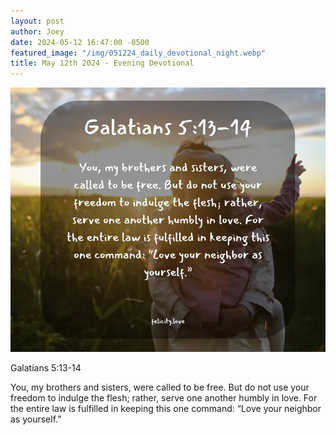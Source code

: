 ```yaml
---
layout: post
author: Joey
date: 2024-05-12 16:47:00 -0500
featured_image: "/img/051224_daily_devotional_night.webp"
title: May 12th 2024 - Evening Devotional
---
```


[![May 12th 2024 - Evening Devotional](/img/051224_daily_devotional_night.webp)](/img/051224_daily_devotional_night.webp)

Galatians 5:13-14

You, my brothers and sisters, were called to be free. But do not use your freedom to indulge the flesh; rather, serve one another humbly in love. For the entire law is fulfilled in keeping this one command: “Love your neighbor as yourself.”